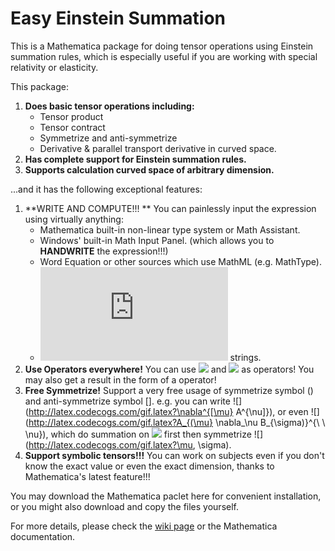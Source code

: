 # Easy Einstein Summation

This is a Mathematica package for doing tensor operations using Einstein summation rules, which is especially useful if you are working with special relativity or elasticity.

This package:

1. **Does basic tensor operations including:**
   - Tensor product
   - Tensor contract
   - Symmetrize and anti-symmetrize
   - Derivative & parallel transport derivative in curved space.
2. **Has complete support for Einstein summation rules.**
3. **Supports calculation curved space of arbitrary dimension.**

...and it has the following exceptional features:

1. **WRITE AND COMPUTE!!! ** You can painlessly input the expression using virtually anything:
   - Mathematica built-in non-linear type system or Math Assistant.
   - Windows' built-in Math Input Panel. (which allows you to **HANDWRITE** the expression!!!)
   - Word Equation or other sources which use MathML (e.g. MathType).
   - ![](http://latex.codecogs.com/gif.latex?TeX) strings.
2. **Use Operators everywhere!** You can use ![](http://latex.codecogs.com/gif.latex?\partial) and ![](http://latex.codecogs.com/gif.latex?\nabla) as operators! You may also get a result in the form of a operator!
3. **Free Symmetrize!** Support a very free usage of symmetrize symbol () and anti-symmetrize symbol []. e.g. you can write ![](http://latex.codecogs.com/gif.latex?\nabla^{[\mu} A^{\nu]}), or even ![](http://latex.codecogs.com/gif.latex?A_{(\mu} \nabla_\nu B_{\sigma)}^{\ \ \nu}), which do summation on ![](http://latex.codecogs.com/gif.latex?\nu) first then symmetrize ![](http://latex.codecogs.com/gif.latex?\mu, \sigma).
4. **Support symbolic tensors!!!** You can work on subjects even if you don't know the exact value or even the exact dimension, thanks to Mathematica's latest feature!!!



You may download the Mathematica paclet here for convenient installation, or you might also download and copy the files yourself.

For more details, please check the [wiki page](https://github.com/wjxway/EasyEinsteinSummation/wiki) or the Mathematica documentation.